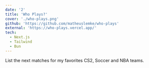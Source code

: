 ```yaml
---
date: '2'
title: 'Who Plays?'
cover: './who-plays.png'
github: 'https://github.com/matheuslemke/who-plays'
external: 'https://who-plays.vercel.app/'
tech:
  - Next.js
  - Tailwind
  - Bun
---
```


List the next matches for my favorites CS2, Soccer and NBA teams.
